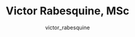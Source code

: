 ---
# this is autogenerated: do not edit
title: Victor Rabesquine, MSc
author: victor_rabesquine
layout: author-bio
jobtitle: Grad Student
bio: IFSC-USP
type: alumn
excerpt: "Visiting [CAPES Scholar](https://www.iie.org/Programs/CAPES) (2022-2023). Victor is a biomolecular physicist who comes from University of São Paulo, Brazil. Me"
header:
  teaser: /assets/images/people/bio-rabesquine.jpg
papers: 
---